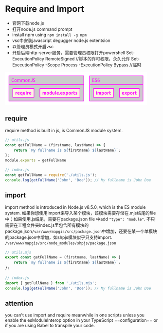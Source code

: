 # Require and Import
+ 官网下载node.js
+ 打开node.js command prompt
+ install npm using `npm install -g npm`
+ vsc中安装javascript degugger node.js extentsion
+ 以管理员模式开启vsc
+ 开启后端http-server服务，需要管理员权限打开powershell
Set-ExecutionPolicy RemoteSigned //脚本的许可权限，永久允许
Set-ExecutionPolicy -Scope Process -ExecutionPolicy Bypass //临时

![alt text](../image/image-1.png)
## require
require method is built in js, is  CommonJS module system.
```javascript
// utils.js
const getFullName = (firstname, lastName) => {
    return `My fullname is ${firstname} ${lastName}`;
};
module.exports = getFullName
```
```javascript
// index.js
const getFullName = require('./utils.js');
console.log(getFullName('John', 'Doe')); // My fullname is John Doe
```

## import
import method is introduced in Node.js v8.5.0, which is the ES module system.
如果你想使用import来导入某个模块，该模块需要存储在.mjs结尾的file中；如果使用.js结尾，需要在package.json file 中add `"type": "module"`.
不只需要在工程文件夹index.js里包含所有模块的package.json`/var/www/mapgis/src/package.json`中增加，还要在某一个单模块的package.json中增加，如shpjs模块似乎只支持import.
`/var/www/mapgis/src/node_modules/shpjs/package.json`

```javascript
// utils.mjs
export const getFullName = (firstname, lastName) => {
    return `my fullname is ${firstname} ${lastName}`;
};

// index.js
import { getFullName } from './utils.mjs';
console.log(getFullName('John', 'Doe')); // My fullname is John Doe
```
## attention
you can't use import and require meanwhile in one scripts unless you enable the esModuleInterop option in your TypeScript ==configuration== or if you are using Babel to transpile your code.
